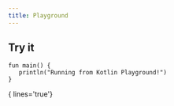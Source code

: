 ```yaml
---
title: Playground
---
```


## Try it

```run-kotlin
fun main() {
   println("Running from Kotlin Playground!")
}
```
{ lines='true'}
